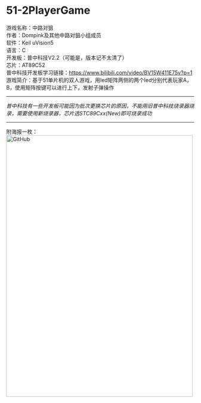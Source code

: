 # 51-2PlayerGame  
 游戏名称：中路对狙  
 作者：Dompink及其他中路对狙小组成员    
 软件：Keil uVision5  
 语言：C  
 开发板：普中科技V2.2（可能是，版本记不太清了）  
 芯片：AT89C52   
 普中科技开发板学习链接：<https://www.bilibili.com/video/BV15W411E75v?p=1>  
 游戏简介：基于51单片机的双人游戏，用led矩阵两侧的两个led分别代表玩家A，B，使用矩阵按键可以进行上下，发射子弹操作 
****

 *普中科技有一些开发板可能因为批次更换芯片的原因，不能用旧普中科技烧录器烧录，需要使用新烧录器，芯片选STC89Cxx(New)即可烧录成功*  

****
附海报一枚：  
<img src="https://github.com/Dompink/51-2PlayerGame/blob/master/%E5%AE%A3%E4%BC%A0%E6%B5%B7%E6%8A%A5.jpg" class="aligncenter"  alt="GitHub" width="500" height="700" />
